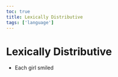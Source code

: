 ```yaml
---
toc: true
title: Lexically Distributive
tags: ['language']
---
```


# Lexically Distributive
- Each girl smiled



